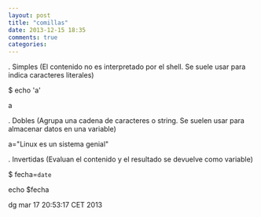 ```yaml
---
layout: post
title: "comillas"
date: 2013-12-15 18:35
comments: true
categories: 
---
```

. Simples (El contenido no es interpretado por el shell. Se suele usar para indica caracteres literales)

$ echo 'a'

a

. Dobles (Agrupa una cadena de caracteres o string. Se suelen usar para almacenar datos en una variable)

a="Linux es un sistema genial"

. Invertidas (Evaluan el contenido y el resultado se devuelve como variable)

$ fecha=`date`

echo $fecha

dg mar 17 20:53:17 CET 2013

